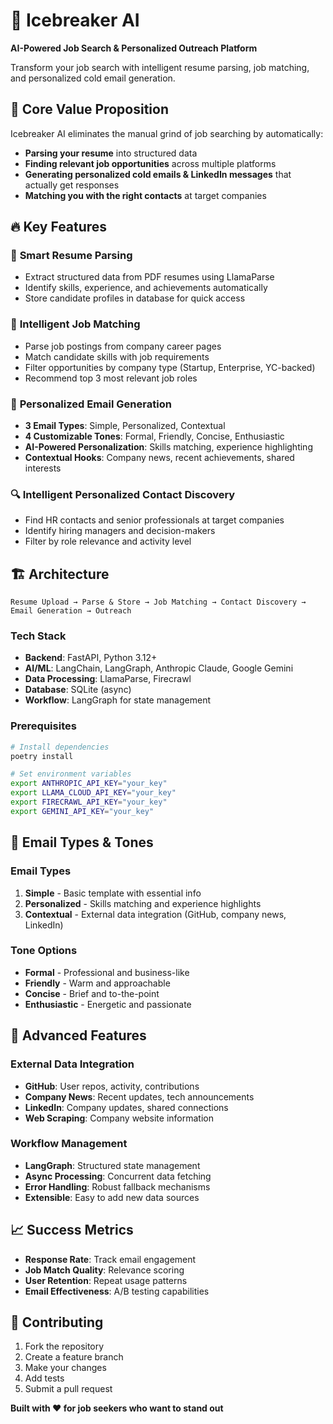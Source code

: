 # 🚀 Icebreaker AI

**AI-Powered Job Search & Personalized Outreach Platform**

Transform your job search with intelligent resume parsing, job matching, and personalized cold email generation.

## 🎯 **Core Value Proposition**

Icebreaker AI eliminates the manual grind of job searching by automatically:
- **Parsing your resume** into structured data
- **Finding relevant job opportunities** across multiple platforms
- **Generating personalized cold emails & LinkedIn messages** that actually get responses
- **Matching you with the right contacts** at target companies

## 🔥 **Key Features**

### 📄 **Smart Resume Parsing**
- Extract structured data from PDF resumes using LlamaParse
- Identify skills, experience, and achievements automatically
- Store candidate profiles in database for quick access

### 🎯 **Intelligent Job Matching**
- Parse job postings from company career pages
- Match candidate skills with job requirements
- Filter opportunities by company type (Startup, Enterprise, YC-backed)
- Recommend top 3 most relevant job roles

### 📧 **Personalized Email Generation**
- **3 Email Types**: Simple, Personalized, Contextual
- **4 Customizable Tones**: Formal, Friendly, Concise, Enthusiastic
- **AI-Powered Personalization**: Skills matching, experience highlighting
- **Contextual Hooks**: Company news, recent achievements, shared interests

### 🔍 **Intelligent Personalized Contact Discovery**
- Find HR contacts and senior professionals at target companies
- Identify hiring managers and decision-makers
- Filter by role relevance and activity level

## 🏗️ **Architecture**

```
Resume Upload → Parse & Store → Job Matching → Contact Discovery → Email Generation → Outreach
```

### **Tech Stack**
- **Backend**: FastAPI, Python 3.12+
- **AI/ML**: LangChain, LangGraph, Anthropic Claude, Google Gemini
- **Data Processing**: LlamaParse, Firecrawl
- **Database**: SQLite (async)
- **Workflow**: LangGraph for state management


### **Prerequisites**
```bash
# Install dependencies
poetry install

# Set environment variables
export ANTHROPIC_API_KEY="your_key"
export LLAMA_CLOUD_API_KEY="your_key"
export FIRECRAWL_API_KEY="your_key"
export GEMINI_API_KEY="your_key"
```

## 🎨 **Email Types & Tones**

### **Email Types**
1. **Simple** - Basic template with essential info
2. **Personalized** - Skills matching and experience highlights
3. **Contextual** - External data integration (GitHub, company news, LinkedIn)

### **Tone Options**
- **Formal** - Professional and business-like
- **Friendly** - Warm and approachable  
- **Concise** - Brief and to-the-point
- **Enthusiastic** - Energetic and passionate

## 🔧 **Advanced Features**

### **External Data Integration**
- **GitHub**: User repos, activity, contributions
- **Company News**: Recent updates, tech announcements
- **LinkedIn**: Company updates, shared connections
- **Web Scraping**: Company website information

### **Workflow Management**
- **LangGraph**: Structured state management
- **Async Processing**: Concurrent data fetching
- **Error Handling**: Robust fallback mechanisms
- **Extensible**: Easy to add new data sources

## 📈 **Success Metrics**

- **Response Rate**: Track email engagement
- **Job Match Quality**: Relevance scoring
- **User Retention**: Repeat usage patterns
- **Email Effectiveness**: A/B testing capabilities

## 🤝 **Contributing**

1. Fork the repository
2. Create a feature branch
3. Make your changes
4. Add tests
5. Submit a pull request

**Built with ❤️ for job seekers who want to stand out** 